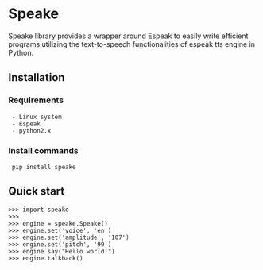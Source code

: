 # Speake

Speake library provides a wrapper around Espeak to easily
write efficient programs utilizing the text-to-speech functionalities
of espeak tts engine in Python.

## Installation

### Requirements
```
 - Linux system
 - Espeak
 - python2.x
```
### Install commands
````
 pip install speake
````


## Quick start

````
>>> import speake
>>> 
>>> engine = speake.Speake()
>>> engine.set('voice', 'en')
>>> engine.set('amplitude', '107')
>>> engine.set('pitch', '99')
>>> engine.say("Hello world!")
>>> engine.talkback()
````

    
